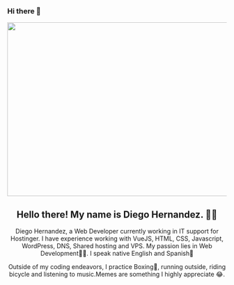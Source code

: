 ### Hi there 👋

<!--
**wdev23/wdev23** is a ✨ _special_ ✨ repository because its `README.md` (this file) appears on your GitHub profile.

Here are some ideas to get you started:

- 🔭 I’m currently working on ...
- 🌱 I’m currently learning ...
- 👯 I’m looking to collaborate on ...
- 🤔 I’m looking for help with ...
- 💬 Ask me about ...
- 📫 How to reach me: ...
- 😄 Pronouns: ...
- ⚡ Fun fact: ...
-->
<p align="center">
 <img  width="800" height="400" src="https://i.ibb.co/C890qMg/banner-Git.png">
</p>
<h2 align="center">Hello there! My name is Diego Hernandez. 👋🤓</h2>
<p align="center">
Diego Hernandez, a Web Developer currently working in IT support for Hostinger.  I have experience working with VueJS, HTML, CSS, Javascript, WordPress, DNS, Shared hosting and VPS. My passion lies in Web Development👨‍💻. I speak native English and Spanish🫶
</p>

<p align="center">Outside of my coding endeavors, I practice Boxing🥊, running outside, riding bicycle and listening to music.Memes are something I highly appreciate 😂. </p>


